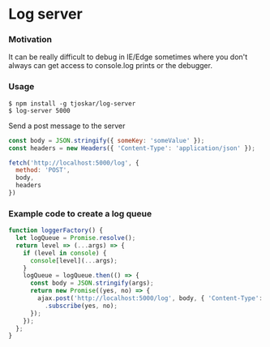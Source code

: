 # Log server


### Motivation

It can be really difficult to debug in IE/Edge sometimes where you don't always can get access to console.log prints or the debugger.

### Usage

```
$ npm install -g tjoskar/log-server
$ log-server 5000 
```

Send a post message to the server

```js
const body = JSON.stringify({ someKey: 'someValue' });
const headers = new Headers({ 'Content-Type': 'application/json' });

fetch('http://localhost:5000/log', {
  method: 'POST',
  body,
  headers
})
```

### Example code to create a log queue

```js
function loggerFactory() {
  let logQueue = Promise.resolve();
  return level => (...args) => {
    if (level in console) {
      console[level](...args);
    }
    logQueue = logQueue.then(() => {
      const body = JSON.stringify(args);
      return new Promise((yes, no) => {
        ajax.post('http://localhost:5000/log', body, { 'Content-Type': 'application/json' })
          .subscribe(yes, no);
      });
    });
  };
}
```

